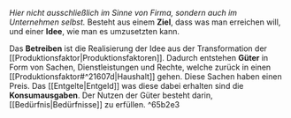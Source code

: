 *Hier nicht ausschließlich im Sinne von Firma, sondern auch im Unternehmen selbst.* Besteht aus einem **Ziel**, dass was man erreichen will, und einer **Idee**, wie man es umzusetzten kann.

Das **Betreiben** ist die Realisierung der Idee aus der Transformation der [[Produktionsfaktor|Produktionsfaktoren]].  Dadurch entstehen **Güter** in Form von Sachen, Dienstleistungen und Rechte, welche zurück in einen [[Produktionsfaktor#^21607d|Haushalt]] gehen. Diese Sachen haben einen Preis. Das [[Entgelte|Entgeld]] was diese dabei erhalten sind die **Konsumausgaben**.  Der Nutzen der Güter besteht darin, [[Bedürfnis|Bedürfnisse]] zu erfüllen. ^65b2e3